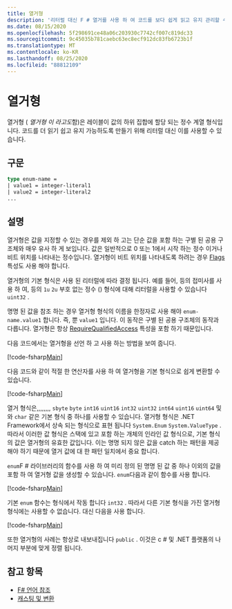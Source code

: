 ```yaml
---
title: 열거형
description: '리터럴 대신 F # 열거를 사용 하 여 코드를 보다 쉽게 읽고 유지 관리할 수 있도록 하는 방법을 알아봅니다.'
ms.date: 08/15/2020
ms.openlocfilehash: 5f298691ce48a06c203930c7742cf007c819dc33
ms.sourcegitcommit: 9c45035b781caebc63ec8ecf912dc83fb6723b1f
ms.translationtype: MT
ms.contentlocale: ko-KR
ms.lasthandoff: 08/25/2020
ms.locfileid: "88812109"
---
```

# <a name="enumerations"></a>열거형

열거형 ( *열거형* *이 라고도*함)은 레이블이 값의 하위 집합에 할당 되는 정수 계열 형식입니다. 코드를 더 읽기 쉽고 유지 가능하도록 만들기 위해 리터럴 대신 이를 사용할 수 있습니다.

## <a name="syntax"></a>구문

```fsharp
type enum-name =
| value1 = integer-literal1
| value2 = integer-literal2
...
```

## <a name="remarks"></a>설명

열거형은 값을 지정할 수 있는 경우를 제외 하 고는 단순 값을 포함 하는 구별 된 공용 구조체와 매우 유사 하 게 보입니다. 값은 일반적으로 0 또는 1에서 시작 하는 정수 이거나 비트 위치를 나타내는 정수입니다. 열거형이 비트 위치를 나타내도록 하려는 경우 [Flags](xref:System.FlagsAttribute) 특성도 사용 해야 합니다.

열거형의 기본 형식은 사용 된 리터럴에 따라 결정 됩니다. 예를 들어, 등의 접미사를 사용 하 여, 등의 `1u` `2u` 부호 없는 정수 () 형식에 대해 리터럴을 사용할 수 있습니다 `uint32` .

명명 된 값을 참조 하는 경우 열거형 형식의 이름을 한정자로 사용 해야 `enum-name.value1` 합니다. 즉, 뿐 `value1` 입니다. 이 동작은 구별 된 공용 구조체의 동작과 다릅니다. 열거형은 항상 [RequireQualifiedAccess](https://fsharp.github.io/fsharp-core-docs/reference/fsharp-core-requirequalifiedaccessattribute.html) 특성을 포함 하기 때문입니다.

다음 코드에서는 열거형을 선언 하 고 사용 하는 방법을 보여 줍니다.

[!code-fsharp[Main](~/samples/snippets/fsharp/lang-ref-1/snippet2101.fs)]

다음 코드와 같이 적절 한 연산자를 사용 하 여 열거형을 기본 형식으로 쉽게 변환할 수 있습니다.

[!code-fsharp[Main](~/samples/snippets/fsharp/lang-ref-1/snippet2102.fs)]

열거 형식은,,,,,,,, `sbyte` `byte` `int16` `uint16` `int32` `uint32` `int64` `uint16` `uint64` 및와 `char` 같은 기본 형식 중 하나를 사용할 수 있습니다. 열거형 형식은 .NET Framework에서 상속 되는 형식으로 표현 됩니다 `System.Enum` `System.ValueType` . 따라서 이러한 값 형식은 스택에 있고 포함 하는 개체의 인라인 값 형식으로, 기본 형식의 값은 열거형의 유효한 값입니다. 이는 명명 되지 않은 값을 catch 하는 패턴을 제공 해야 하기 때문에 열거 값에 대 한 패턴 일치에서 중요 합니다.

`enum`F # 라이브러리의 함수를 사용 하 여 미리 정의 된 명명 된 값 중 하나 이외의 값을 포함 하 여 열거형 값을 생성할 수 있습니다. `enum`다음과 같이 함수를 사용 합니다.

[!code-fsharp[Main](~/samples/snippets/fsharp/lang-ref-1/snippet2103.fs)]

기본 `enum` 함수는 형식에서 작동 합니다 `int32` . 따라서 다른 기본 형식을 가진 열거형 형식에는 사용할 수 없습니다. 대신 다음을 사용 합니다.

[!code-fsharp[Main](~/samples/snippets/fsharp/lang-ref-1/snippet2104.fs)]

또한 열거형의 사례는 항상로 내보내집니다 `public` . 이것은 c # 및 .NET 플랫폼의 나머지 부분에 맞게 정렬 됩니다.

## <a name="see-also"></a>참고 항목

- [F# 언어 참조](index.md)
- [캐스팅 및 변환](casting-and-conversions.md)
